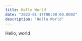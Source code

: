 ```yaml
---
title: Hello World
date: "2023-01-17T00:00:00.000Z"
description: "Hello World"
---
```


Hello, world
